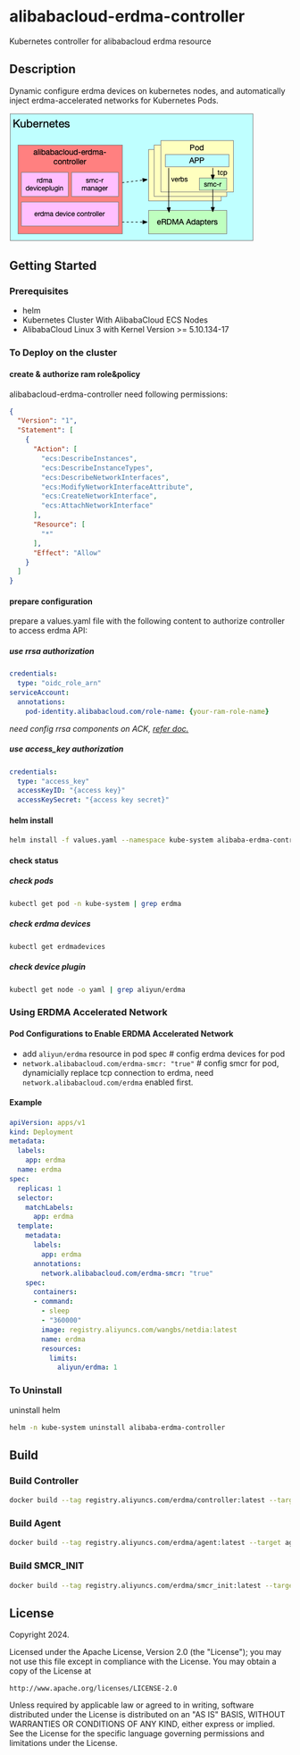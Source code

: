 # alibabacloud-erdma-controller
Kubernetes controller for alibabacloud erdma resource

## Description
Dynamic configure erdma devices on kubernetes nodes, and automatically inject erdma-accelerated networks for Kubernetes Pods.

![alibabacloud-erdma-controller](docs/images/erdma-controller.png)

## Getting Started

### Prerequisites
- helm
- Kubernetes Cluster With AlibabaCloud ECS Nodes
- AlibabaCloud Linux 3 with Kernel Version >= 5.10.134-17

### To Deploy on the cluster
#### create & authorize ram role&policy
alibabacloud-erdma-controller need following permissions:
```json
{
  "Version": "1",
  "Statement": [
    {
      "Action": [
        "ecs:DescribeInstances",
        "ecs:DescribeInstanceTypes",
        "ecs:DescribeNetworkInterfaces",
        "ecs:ModifyNetworkInterfaceAttribute",
        "ecs:CreateNetworkInterface",
        "ecs:AttachNetworkInterface"
      ],
      "Resource": [
        "*"
      ],
      "Effect": "Allow"
    }
  ]
}
```
#### prepare configuration
prepare a values.yaml file with the following content to authorize controller to access erdma API:
##### use rrsa authorization
```yaml
credentials:
  type: "oidc_role_arn"
serviceAccount:
  annotations:
    pod-identity.alibabacloud.com/role-name: {your-ram-role-name}
```
*need config rrsa components on ACK, [refer doc.](https://help.aliyun.com/zh/ack/ack-managed-and-ack-dedicated/user-guide/use-rrsa-to-authorize-pods-to-access-different-cloud-services)*

##### use access_key authorization
```yaml
credentials:
  type: "access_key"
  accessKeyID: "{access key}"
  accessKeySecret: "{access key secret}"
```
#### helm install
```sh
helm install -f values.yaml --namespace kube-system alibaba-erdma-controller deploy/helm/
```

#### check status
##### check pods
```sh
kubectl get pod -n kube-system | grep erdma
```
##### check erdma devices
```sh
kubectl get erdmadevices
```
##### check device plugin
```sh
kubectl get node -o yaml | grep aliyun/erdma
```

### Using ERDMA Accelerated Network
#### Pod Configurations to Enable ERDMA Accelerated Network
* add `aliyun/erdma` resource in pod spec # config erdma devices for pod
* `network.alibabacloud.com/erdma-smcr: "true"` # config smcr for pod, dynamicially replace tcp connection to erdma, need `network.alibabacloud.com/erdma` enabled first.

#### Example
```yaml
apiVersion: apps/v1
kind: Deployment
metadata:
  labels:
    app: erdma
  name: erdma
spec:
  replicas: 1
  selector:
    matchLabels:
      app: erdma
  template:
    metadata:
      labels:
        app: erdma
      annotations:
        network.alibabacloud.com/erdma-smcr: "true"
    spec:
      containers:
      - command:
        - sleep
        - "360000"
        image: registry.aliyuncs.com/wangbs/netdia:latest
        name: erdma
        resources:
          limits:
            aliyun/erdma: 1
```

### To Uninstall
uninstall helm
```sh
helm -n kube-system uninstall alibaba-erdma-controller 
```

## Build
### Build Controller
```sh
docker build --tag registry.aliyuncs.com/erdma/controller:latest --target controller .
```
### Build Agent
```sh
docker build --tag registry.aliyuncs.com/erdma/agent:latest --target agent .
```
### Build SMCR_INIT
```sh
docker build --tag registry.aliyuncs.com/erdma/smcr_init:latest --target smcr_init .
```

## License

Copyright 2024.

Licensed under the Apache License, Version 2.0 (the "License");
you may not use this file except in compliance with the License.
You may obtain a copy of the License at

```text
http://www.apache.org/licenses/LICENSE-2.0
```

Unless required by applicable law or agreed to in writing, software
distributed under the License is distributed on an "AS IS" BASIS,
WITHOUT WARRANTIES OR CONDITIONS OF ANY KIND, either express or implied.
See the License for the specific language governing permissions and
limitations under the License.

